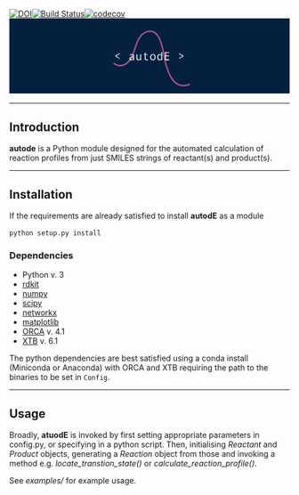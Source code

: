 [![DOI](https://zenodo.org/badge/196085570.svg)](https://zenodo.org/badge/latestdoi/196085570)[![Build Status](https://travis-ci.org/duartegroup/cgbind.svg?branch=master)](https://travis-ci.org/duartegroup/autodE.svg?branch=master)[![codecov](https://codecov.io/gh/duartegroup/autodE/branch/master/graph/badge.svg)](https://codecov.io/gh/duartegroup/autodE)
![alt text](autode/common/llogo.png)
***
## Introduction

**autode** is a Python module designed for the automated calculation of reaction
profiles from just SMILES strings of reactant(s) and product(s).

***

## Installation

If the requirements are already satisfied to install **autodE** as a module
```
python setup.py install
```

### Dependencies
* Python v. 3
* [rdkit](https://anaconda.org/rdkit/rdkit)
* [numpy](https://anaconda.org/anaconda/numpy)
* [scipy](https://anaconda.org/anaconda/scipy)
* [networkx](https://anaconda.org/anaconda/networkx)
* [matplotlib](https://anaconda.org/conda-forge/matplotlib)
* [ORCA](https://sites.google.com/site/orcainputlibrary/home) v. 4.1
* [XTB](https://www.chemie.uni-bonn.de/pctc/mulliken-center/software/xtb/xtb) v. 6.1

The python dependencies are best satisfied using a conda install (Miniconda or Anaconda) with ORCA and XTB requiring 
the path to the binaries to be set in `Config`.


***

## Usage

Broadly, **atuodE** is invoked by first setting appropriate parameters in config.py, or specifying in a python script. 
Then, initialising _Reactant_ and _Product_ objects, generating a _Reaction_ object from those and invoking a method 
e.g. _locate_transtion_state()_ or _calculate_reaction_profile()_.

See _examples/_ for example usage.
